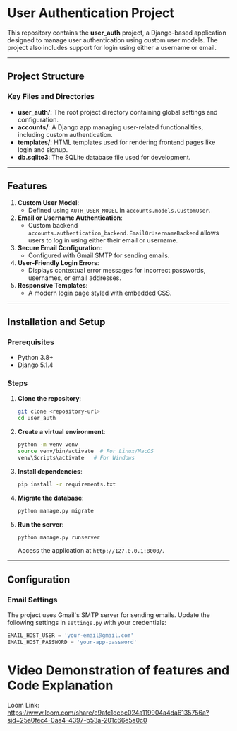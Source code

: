 # User Authentication Project

This repository contains the **user_auth** project, a Django-based application designed to manage user authentication using custom user models. The project also includes support for login using either a username or email.

---

## Project Structure

### Key Files and Directories
- **user_auth/**: The root project directory containing global settings and configuration.
- **accounts/**: A Django app managing user-related functionalities, including custom authentication.
- **templates/**: HTML templates used for rendering frontend pages like login and signup.
- **db.sqlite3**: The SQLite database file used for development.

---

## Features
1. **Custom User Model**:
   - Defined using `AUTH_USER_MODEL` in `accounts.models.CustomUser`.
2. **Email or Username Authentication**:
   - Custom backend `accounts.authentication_backend.EmailOrUsernameBackend` allows users to log in using either their email or username.
3. **Secure Email Configuration**:
   - Configured with Gmail SMTP for sending emails.
4. **User-Friendly Login Errors**:
   - Displays contextual error messages for incorrect passwords, usernames, or email addresses.
5. **Responsive Templates**:
   - A modern login page styled with embedded CSS.

---

## Installation and Setup

### Prerequisites
- Python 3.8+
- Django 5.1.4

### Steps
1. **Clone the repository**:
   ```bash
   git clone <repository-url>
   cd user_auth
   ```

2. **Create a virtual environment**:
   ```bash
   python -m venv venv
   source venv/bin/activate  # For Linux/MacOS
   venv\Scripts\activate   # For Windows
   ```

3. **Install dependencies**:
   ```bash
   pip install -r requirements.txt
   ```

4. **Migrate the database**:
   ```bash
   python manage.py migrate
   ```

5. **Run the server**:
   ```bash
   python manage.py runserver
   ```
   Access the application at `http://127.0.0.1:8000/`.

---

## Configuration

### Email Settings
The project uses Gmail's SMTP server for sending emails. Update the following settings in `settings.py` with your credentials:
```python
EMAIL_HOST_USER = 'your-email@gmail.com'
EMAIL_HOST_PASSWORD = 'your-app-password'
```

# Video Demonstration of features and Code Explanation
Loom Link: https://www.loom.com/share/e9afc1dcbc024a119904a4da6135756a?sid=25a0fec4-0aa4-4397-b53a-201c66e5a0c0


